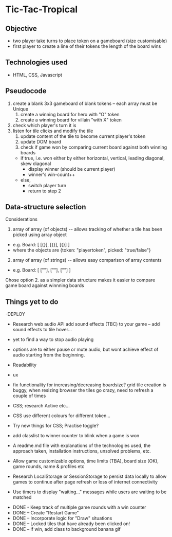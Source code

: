 # Tic-Tac-Tropical

## Objective
* two player take turns to place token on a gameboard (size customisable)
* first player to create a line of their tokens the length of the board wins

## Technologies used
* HTML, CSS, Javascript

## Pseudocode
1. create a blank 3x3 gameboard of blank tokens – each array must be Unique  
   1. create a winning board for hero with "O" token  
   2. create a winning board for villain "with X" token  
2. check which player's turn it is  
3. listen for tile clicks and modify the tile  
   1. update content of the tile to become current player's token  
   2. update DOM board  
   3. check if game won by comparing current board against both winning boards  
    * if true, i.e. won either by either horizontal, vertical, leading diagonal, skew diagonal
       * display winner (should be current player)   
       * winner's win-count++   
    * else,   
       * switch player turn   
       * return to step 2

## Data-structure selection 
Considerations  
1. array of array (of objects) -- allows tracking of whether a tile has been picked using array object
* e.g.		Board: [ [{}], [{}], [{}] ]  
* where the objects are {token: "playertoken", picked: "true/false"} 
2. array of array (of strings) -- allows easy comparison of array contents
* e.g. 		Board: [ [""], [""], [""] ]

Chose option 2. as a simpler data structure makes it easier to compare game board against winnning boards

## Things yet to do

-DEPLOY

- Research web audio API add sound effects (TBC) to your game – add sound effects to tile hover...
- yet to find a way to stop audio playing 
- options are to either pause or mute audio, but wont achieve effect of audio starting from the beginning.

- Readability

- ux

- fix functionality for increasing/decreasing boardsize?
grid tile creation is buggy, when resizing browser the tiles go crazy, need to refresh a couple of times

- CSS; research Active etc...

- CSS use different colours for different token...

- Try new things for CSS; 
Practise toggle?

- add classlist to winner counter to blink when a game is won

- A readme.md file with explanations of the technologies used, the approach taken, installation instructions, unsolved problems, etc.

- Allow game customizable options, time limits (TBA), board size (OK), game rounds, name & profiles etc

- Research LocalStorage or SessionStorage to persist data locally to allow games to continue after page refresh or loss of internet connectivity

- Use timers to display "waiting..." messages while users are waiting to be matched


+ DONE - Keep track of multiple game rounds with a win counter
+ DONE – Create "Restart Game"
+ DONE – Incorporate logic for "Draw" situations
+ DONE – Locked tiles that have already been clicked on!
+ DONE – if win, add class to background banana gif



